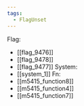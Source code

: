 ```yaml
---
tags:
  - FlagUnset
---
```

Flag:
- [[flag_9476]]
- [[flag_9478]]
- [[flag_9477]]
System:
- [[system_1]]
Fn:
- [[m5415_function8]]
- [[m5415_function4]]
- [[m5415_function7]]
